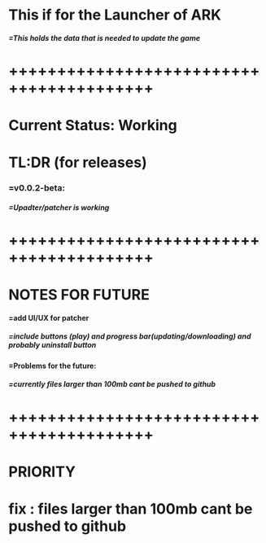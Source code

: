 # This if for the Launcher of ARK
##### =This holds the data that is needed to update the game


# +++++++++++++++++++++++++++++++++++++++++

# Current Status: Working
# TL:DR (for releases)

### =v0.0.2-beta:
##### =Upadter/patcher is working


# +++++++++++++++++++++++++++++++++++++++++

# NOTES FOR FUTURE
#### =add UI/UX for patcher
##### =include buttons (play) and progress bar(updating/downloading) and probably uninstall button

#### =Problems for the future:
##### =currently files larger than 100mb cant be pushed to github

# +++++++++++++++++++++++++++++++++++++++++
# PRIORITY
# fix : files larger than 100mb cant be pushed to github
